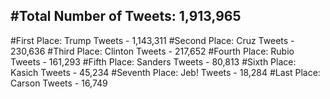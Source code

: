 #Total Number of Tweets: 1,913,965 
---
#First Place: Trump Tweets - 1,143,311
#Second Place: Cruz Tweets - 230,636
#Third Place: Clinton Tweets - 217,652
#Fourth Place: Rubio Tweets - 161,293
#Fifth Place: Sanders Tweets - 80,813
#Sixth Place: Kasich Tweets - 45,234
#Seventh Place: Jeb! Tweets - 18,284
#Last Place: Carson Tweets - 16,749
